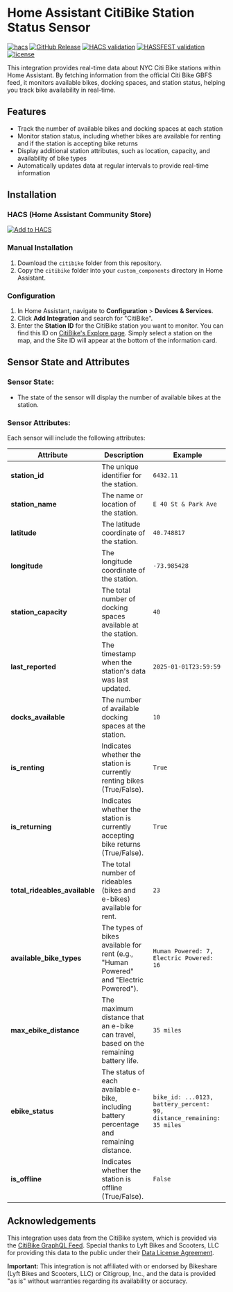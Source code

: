 # Home Assistant CitiBike Station Status Sensor
[![hacs][hacs-badge]][hacs]
[![GitHub Release][release-badge]][release-url]
[![HACS validation][hacs-validation-badge]][hacs-validation-url]
[![HASSFEST validation][hassfest-validation-badge]][hassfest-validation-url]
[![license][license-badge]][license-url]


This integration provides real-time data about NYC Citi Bike stations within Home Assistant. By fetching information from the official Citi Bike GBFS feed, it monitors available bikes, docking spaces, and station status, helping you track bike availability in real-time.

## Features
- Track the number of available bikes and docking spaces at each station
- Monitor station status, including whether bikes are available for renting and if the station is accepting bike returns
- Display additional station attributes, such as location, capacity, and availability of bike types
- Automatically updates data at regular intervals to provide real-time information

## Installation
### HACS (Home Assistant Community Store)
[![Add to HACS](https://my.home-assistant.io/badges/hacs_repository.svg)](https://my.home-assistant.io/redirect/hacs_repository/?owner=ruchoff&repository=homeassistant-citibike)

### Manual Installation

1. Download the `citibike` folder from this repository.
2. Copy the `citibike` folder into your `custom_components` directory in Home Assistant.


### Configuration

1. In Home Assistant, navigate to **Configuration** > **Devices & Services**.
2. Click **Add Integration** and search for "CitiBike".
3. Enter the **Station ID** for the CitiBike station you want to monitor. You can find this ID on [CitiBike's Explore page](https://citibikenyc.com/explore). Simply select a station on the map, and the Site ID will appear at the bottom of the information card.



## Sensor State and Attributes

### Sensor State:
- The state of the sensor will display the number of available bikes at the station.

### Sensor Attributes:
Each sensor will include the following attributes:

| **Attribute**              | **Description**                                                                                           | **Example**            |
|----------------------------|-----------------------------------------------------------------------------------------------------------|------------------------|
| **station_id**              | The unique identifier for the station.                                                                     | `6432.11`              |
| **station_name**            | The name or location of the station.                                                                       | `E 40 St & Park Ave`   |
| **latitude**                | The latitude coordinate of the station.                                                                   | `40.748817`            |
| **longitude**               | The longitude coordinate of the station.                                                                  | `-73.985428`           |
| **station_capacity**        | The total number of docking spaces available at the station.                                               | `40`                   |
| **last_reported**           | The timestamp when the station's data was last updated.                                                   | `2025-01-01T23:59:59` |
| **docks_available**         | The number of available docking spaces at the station.                                                   | `10`                   |
| **is_renting**              | Indicates whether the station is currently renting bikes (True/False).                                     | `True`                 |
| **is_returning**            | Indicates whether the station is currently accepting bike returns (True/False).                           | `True`                 |
| **total_rideables_available** | The total number of rideables (bikes and e-bikes) available for rent.                                     | `23`                   |
| **available_bike_types**    | The types of bikes available for rent (e.g., "Human Powered" and "Electric Powered").                     | `Human Powered: 7, Electric Powered: 16` |
| **max_ebike_distance**      | The maximum distance that an e-bike can travel, based on the remaining battery life.                       | `35 miles`             |
| **ebike_status**            | The status of each available e-bike, including battery percentage and remaining distance.                 | `bike_id: ...0123, battery_percent: 99, distance_remaining: 35 miles` |
| **is_offline**              | Indicates whether the station is offline (True/False).                                                     | `False`                |


## Acknowledgements

This integration uses data from the CitiBike system, which is provided via the [CitiBike GraphQL Feed][citibike-gql]. Special thanks to Lyft Bikes and Scooters, LLC for providing this data to the public under their [Data License Agreement][citibike-data-license].

**Important:** This integration is not affiliated with or endorsed by Bikeshare (Lyft Bikes and Scooters, LLC) or Citigroup, Inc., and the data is provided "as is" without warranties regarding its availability or accuracy.


<!-- Badges -->
[hacs-badge]: https://img.shields.io/badge/HACS-Default-41BDF5.svg
[hacs-validation-badge]: https://img.shields.io/github/actions/workflow/status/ruchoff/homeassistant-citibike/validate.yml?label=HACS%20Validation
[hassfest-validation-badge]: https://img.shields.io/github/actions/workflow/status/ruchoff/homeassistant-citibike/hassfest.yml?label=Hassfest%20Validation
[license-badge]: https://img.shields.io/github/license/ruchoff/homeassistant-citibike
[release-badge]: https://img.shields.io/github/v/release/ruchoff/homeassistant-citibike

<!-- URLs -->
[citibike-data-license]: https://ride.citibikenyc.com/data-sharing-policy
[citibike-explore]: https://citibikenyc.com/explore
[citibike-gql]: https://account.citibikenyc.com/bikesharefe-gql
[hacs]: https://hacs.xyz
[hacs-validation-url]: https://github.com/ruchoff/homeassistant-citibike/actions/workflows/validate.yml
[hassfest-validation-url]: https://github.com/ruchoff/homeassistant-citibike/actions/workflows/hassfest.yml
[home-assistant]: https://www.home-assistant.io/
[license-url]: https://github.com/ruchoff/homeassistant-citibike/blob/main/LICENSE

[release-url]: https://github.com/ruchoff/homeassistant-citibike/releases
